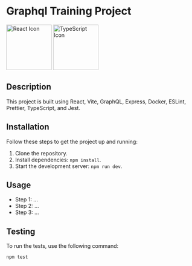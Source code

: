 # Graphql Training Project

<img src="https://upload.wikimedia.org/wikipedia/commons/thumb/a/a7/React-icon.svg/512px-React-icon.svg.png?20220125121207" width="120" alt="React Icon">
<img src="https://upload.wikimedia.org/wikipedia/commons/thumb/4/4c/Typescript_logo_2020.svg/250px-Typescript_logo_2020.svg.png" width="120" alt="TypeScript Icon">


## Description

This project is built using React, Vite, GraphQL, Express, Docker, ESLint, Prettier, TypeScript, and Jest.

## Installation

Follow these steps to get the project up and running:

1. Clone the repository.
2. Install dependencies: `npm install`.
3. Start the development server: `npm run dev`.

## Usage

- Step 1: ...
- Step 2: ...
- Step 3: ...

## Testing

To run the tests, use the following command:

```shell
npm test

